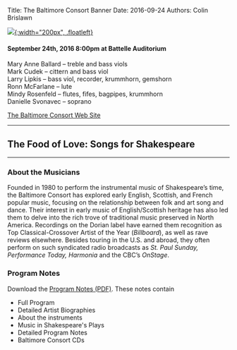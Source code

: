 Title: The Baltimore Consort Banner
Date: 2016-09-24
Authors: Colin Brislawn

<style>
#banner {
	background-image: url("./images/2016-2017/BaltimoreConsortLarge.jpg");
	background-position: top;
	height: 700px;
}
#banner div {
	display: none;
}
</style>

[![ ]({filename}/images/2016-2017/BaltimoreConsort400.jpg){:width="200px", .floatleft}]({filename}./BaltimoreConsort.md)

#### September 24th, 2016 8:00pm at Battelle Auditorium

Mary Anne Ballard – treble and bass viols <br>
Mark Cudek – cittern and bass viol <br>
Larry Lipkis – bass viol, recorder, krummhorn, gemshorn <br>
Ronn McFarlane – lute <br>
Mindy Rosenfeld – flutes, fifes, bagpipes, krummhorn <br>
Danielle Svonavec – soprano

[The Baltimore Consort Web Site](http://www.baltcons.com/)

---

## The Food of Love: Songs for Shakespeare


---

### About the Musicians

Founded in 1980 to perform the instrumental music of Shakespeare’s time, the Baltimore Consort has
explored early English, Scottish, and French popular music, focusing on the relationship between folk and
art song and dance. Their interest in early music of English/Scottish heritage has also led them to delve into
the rich trove of traditional music preserved in North America. Recordings on the Dorian label have earned
them recognition as Top Classical-Crossover Artist of the Year (_Billboard_), as well as rave reviews elsewhere.
Besides touring in the U.S. and abroad, they often perform on such syndicated radio broadcasts as _St. Paul
Sunday, Performance Today, Harmonia_ and the CBC’s _OnStage_.

### Program Notes
Download the [Program Notes (PDF)]({filename}/images/2016-2017/ProgramNotesBaltimoreConsort.pdf). These notes contain

- Full Program
- Detailed Artist Biographies
- About the instruments
- Music in Shakespeare's Plays
- Detailed Program Notes
- Baltimore	Consort	CDs
